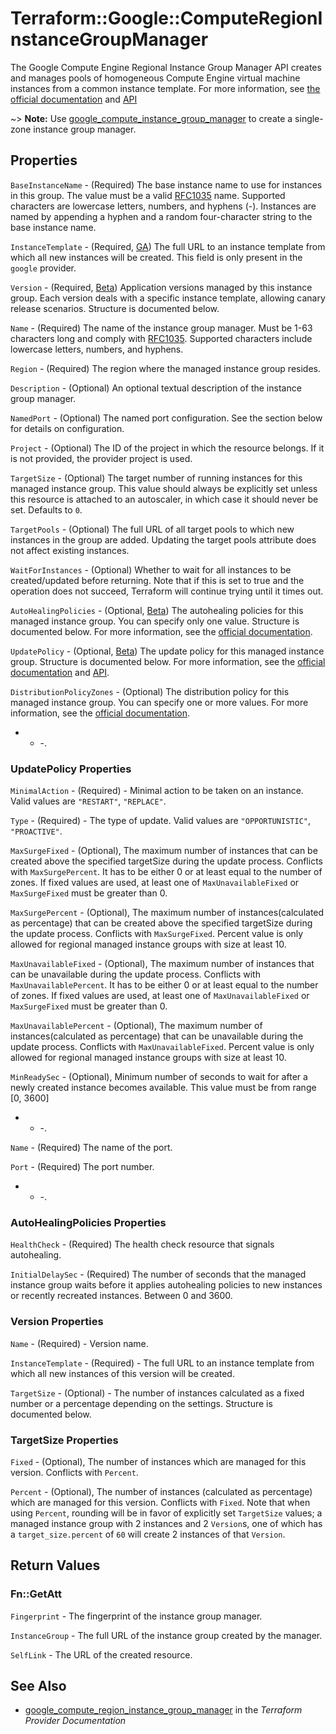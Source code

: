 # Terraform::Google::ComputeRegionInstanceGroupManager

The Google Compute Engine Regional Instance Group Manager API creates and manages pools
of homogeneous Compute Engine virtual machine instances from a common instance
template. For more information, see [the official documentation](https://cloud.google.com/compute/docs/instance-groups/distributing-instances-with-regional-instance-groups)
and [API](https://cloud.google.com/compute/docs/reference/latest/regionInstanceGroupManagers)

~> **Note:** Use [google_compute_instance_group_manager](/docs/providers/google/r/compute_instance_group_manager.html) to create a single-zone instance group manager.

## Properties

`BaseInstanceName` - (Required) The base instance name to use for
instances in this group. The value must be a valid
[RFC1035](https://www.ietf.org/rfc/rfc1035.txt) name. Supported characters
are lowercase letters, numbers, and hyphens (-). Instances are named by
appending a hyphen and a random four-character string to the base instance
name.

`InstanceTemplate` - (Required, [GA](https://terraform.io/docs/providers/google/provider_versions.html)) The full URL to an instance template from
which all new instances will be created. This field is only present in the
`google` provider.

`Version` - (Required, [Beta](https://terraform.io/docs/providers/google/provider_versions.html)) Application versions managed by this instance group. Each
version deals with a specific instance template, allowing canary release scenarios.
Structure is documented below.

`Name` - (Required) The name of the instance group manager. Must be 1-63
characters long and comply with
[RFC1035](https://www.ietf.org/rfc/rfc1035.txt). Supported characters
include lowercase letters, numbers, and hyphens.

`Region` - (Required) The region where the managed instance group resides.

`Description` - (Optional) An optional textual description of the instance
group manager.

`NamedPort` - (Optional) The named port configuration. See the section below
for details on configuration.

`Project` - (Optional) The ID of the project in which the resource belongs. If it
is not provided, the provider project is used.

`TargetSize` - (Optional) The target number of running instances for this managed
instance group. This value should always be explicitly set unless this resource is attached to
an autoscaler, in which case it should never be set. Defaults to `0`.

`TargetPools` - (Optional) The full URL of all target pools to which new
instances in the group are added. Updating the target pools attribute does
not affect existing instances.

`WaitForInstances` - (Optional) Whether to wait for all instances to be created/updated before
returning. Note that if this is set to true and the operation does not succeed, Terraform will
continue trying until it times out.

`AutoHealingPolicies` - (Optional, [Beta](https://terraform.io/docs/providers/google/provider_versions.html)) The autohealing policies for this managed instance
group. You can specify only one value. Structure is documented below. For more information, see the [official documentation](https://cloud.google.com/compute/docs/instance-groups/creating-groups-of-managed-instances#monitoring_groups).

`UpdatePolicy` - (Optional, [Beta](https://terraform.io/docs/providers/google/provider_versions.html)) The update policy for this managed instance group. Structure is documented below. For more information, see the [official documentation](https://cloud.google.com/compute/docs/instance-groups/updating-managed-instance-groups) and [API](https://cloud.google.com/compute/docs/reference/rest/beta/regionInstanceGroupManagers/patch).

`DistributionPolicyZones` - (Optional) The distribution policy for this managed instance
group. You can specify one or more values. For more information, see the [official documentation](https://cloud.google.com/compute/docs/instance-groups/distributing-instances-with-regional-instance-groups#selectingzones).
- - -.

### UpdatePolicy Properties

`MinimalAction` - (Required) - Minimal action to be taken on an instance. Valid values are `"RESTART"`, `"REPLACE"`.

`Type` - (Required) - The type of update. Valid values are `"OPPORTUNISTIC"`, `"PROACTIVE"`.

`MaxSurgeFixed` - (Optional), The maximum number of instances that can be created above the specified targetSize during the update process. Conflicts with `MaxSurgePercent`. It has to be either 0 or at least equal to the number of zones.  If fixed values are used, at least one of `MaxUnavailableFixed` or `MaxSurgeFixed` must be greater than 0.

`MaxSurgePercent` - (Optional), The maximum number of instances(calculated as percentage) that can be created above the specified targetSize during the update process. Conflicts with `MaxSurgeFixed`. Percent value is only allowed for regional managed instance groups with size at least 10.

`MaxUnavailableFixed` - (Optional), The maximum number of instances that can be unavailable during the update process. Conflicts with `MaxUnavailablePercent`. It has to be either 0 or at least equal to the number of zones. If fixed values are used, at least one of `MaxUnavailableFixed` or `MaxSurgeFixed` must be greater than 0.

`MaxUnavailablePercent` - (Optional), The maximum number of instances(calculated as percentage) that can be unavailable during the update process. Conflicts with `MaxUnavailableFixed`. Percent value is only allowed for regional managed instance groups with size at least 10.

`MinReadySec` - (Optional), Minimum number of seconds to wait for after a newly created instance becomes available. This value must be from range [0, 3600]
- - -.

`Name` - (Required) The name of the port.

`Port` - (Required) The port number.
- - -.

### AutoHealingPolicies Properties

`HealthCheck` - (Required) The health check resource that signals autohealing.

`InitialDelaySec` - (Required) The number of seconds that the managed instance group waits before
it applies autohealing policies to new instances or recently recreated instances. Between 0 and 3600.

### Version Properties

`Name` - (Required) - Version name.

`InstanceTemplate` - (Required) - The full URL to an instance template from which all new instances of this version will be created.

`TargetSize` - (Optional) - The number of instances calculated as a fixed number or a percentage depending on the settings. Structure is documented below.

### TargetSize Properties

`Fixed` - (Optional), The number of instances which are managed for this version. Conflicts with `Percent`.

`Percent` - (Optional), The number of instances (calculated as percentage) which are managed for this version. Conflicts with `Fixed`.
Note that when using `Percent`, rounding will be in favor of explicitly set `TargetSize` values; a managed instance group with 2 instances and 2 `Version`s,
one of which has a `target_size.percent` of `60` will create 2 instances of that `Version`.


## Return Values

### Fn::GetAtt

`Fingerprint` - The fingerprint of the instance group manager.

`InstanceGroup` - The full URL of the instance group created by the manager.

`SelfLink` - The URL of the created resource.

## See Also

* [google_compute_region_instance_group_manager](https://www.terraform.io/docs/providers/google/r/compute_region_instance_group_manager.html) in the _Terraform Provider Documentation_